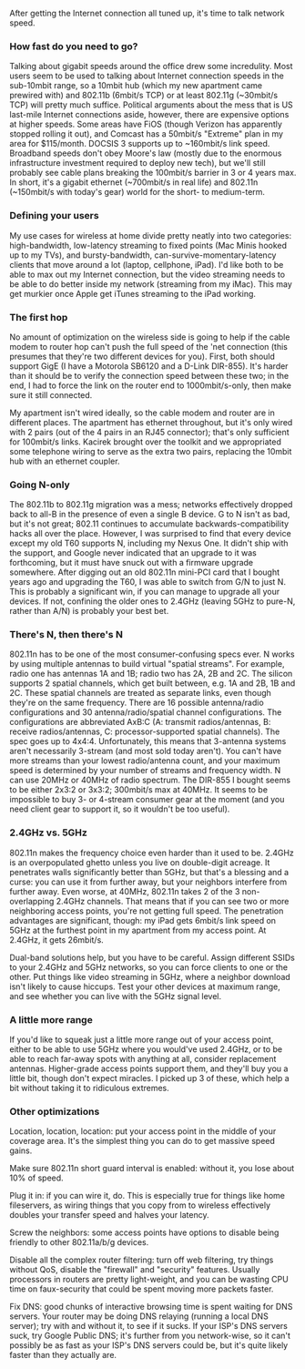 <!--# set var="title" value="(Wireless) network optimization, 2010 edition" -->
<!--# set var="date" value="April 7, 2010" -->

<!--# include file="include/top.html" -->

After getting the Internet connection all tuned up, it's time to talk network speed.

### How fast do you need to go?

Talking about gigabit speeds around the office drew some incredulity. Most users seem to be used to talking about Internet connection speeds in the sub-10mbit range, so a 10mbit hub (which my new apartment came prewired with) and 802.11b (6mbit/s TCP) or at least 802.11g (~30mbit/s TCP) will pretty much suffice. Political arguments about the mess that is US last-mile Internet connections aside, however, there are expensive options at higher speeds. Some areas have FiOS (though Verizon has apparently stopped rolling it out), and Comcast has a 50mbit/s "Extreme" plan in my area for $115/month. DOCSIS 3 supports up to ~160mbit/s link speed. Broadband speeds don't obey Moore's law (mostly due to the enormous infrastructure investment required to deploy new tech), but we'll still probably see cable plans breaking the 100mbit/s barrier in 3 or 4 years max. In short, it's a gigabit ethernet (~700mbit/s in real life) and 802.11n (~150mbit/s with today's gear) world for the short- to medium-term.

### Defining your users

My use cases for wireless at home divide pretty neatly into two categories: high-bandwidth, low-latency streaming to fixed points (Mac Minis hooked up to my TVs), and bursty-bandwidth, can-survive-momentary-latency clients that move around a lot (laptop, cellphone, iPad). I'd like both to be able to max out my Internet connection, but the video streaming needs to be able to do better inside my network (streaming from my iMac). This may get murkier once Apple get iTunes streaming to the iPad working.

### The first hop

No amount of optimization on the wireless side is going to help if the cable modem to router hop can't push the full speed of the 'net connection (this presumes that they're two different devices for you). First, both should support GigE (I have a Motorola SB6120 and a D-Link DIR-855). It's harder than it should be to verify the connection speed between these two; in the end, I had to force the link on the router end to 1000mbit/s-only, then make sure it still connected.

My apartment isn't wired ideally, so the cable modem and router are in different places. The apartment has ethernet throughout, but it's only wired with 2 pairs (out of the 4 pairs in an RJ45 connector); that's only sufficient for 100mbit/s links. Kacirek brought over the toolkit and we appropriated some telephone wiring to serve as the extra two pairs, replacing the 10mbit hub with an ethernet coupler.

### Going N-only

The 802.11b to 802.11g migration was a mess; networks effectively dropped back to all-B in the presence of even a single B device. G to N isn't as bad, but it's not great; 802.11 continues to accumulate backwards-compatibility hacks all over the place. However, I was surprised to find that every device except my old T60 supports N, including my Nexus One. It didn't ship with the support, and Google never indicated that an upgrade to it was forthcoming, but it must have snuck out with a firmware upgrade somewhere. After digging out an old 802.11n mini-PCI card that I bought years ago and upgrading the T60, I was able to switch from G/N to just N. This is probably a significant win, if you can manage to upgrade all your devices. If not, confining the older ones to 2.4GHz (leaving 5GHz to pure-N, rather than A/N) is probably your best bet.

### There's N, then there's N

802.11n has to be one of the most consumer-confusing specs ever. N works by using multiple antennas to build virtual "spatial streams". For example, radio one has antennas 1A and 1B; radio two has 2A, 2B and 2C. The silicon supports 2 spatial channels, which get built between, e.g. 1A and 2B, 1B and 2C. These spatial channels are treated as separate links, even though they're on the same frequency. There are 16 possible antenna/radio configurations and 30 antenna/radio/spatial channel configurations. The configurations are abbreviated AxB:C (A: transmit radios/antennas, B: receive radios/antennas, C: processor-supported spatial channels). The spec goes up to 4x4:4. Unfortunately, this means that 3-antenna systems aren't necessarily 3-stream (and most sold today aren't). You can't have more streams than your lowest radio/antenna count, and your maximum speed is determined by your number of streams and frequency width. N can use 20MHz or 40MHz of radio spectrum. The DIR-855 I bought seems to be either 2x3:2 or 3x3:2; 300mbit/s max at 40MHz. It seems to be impossible to buy 3- or 4-stream consumer gear at the moment (and you need client gear to support it, so it wouldn't be too useful).

### 2.4GHz vs. 5GHz

802.11n makes the frequency choice even harder than it used to be. 2.4GHz is an overpopulated ghetto unless you live on double-digit acreage. It penetrates walls significantly better than 5GHz, but that's a blessing and a curse: you can use it from further away, but your neighbors interfere from further away. Even worse, at 40MHz, 802.11n takes 2 of the 3 non-overlapping 2.4GHz channels. That means that if you can see two or more neighboring access points, you're not getting full speed. The penetration advantages are significant, though: my iPad gets 6mbit/s link speed on 5GHz at the furthest point in my apartment from my access point. At 2.4GHz, it gets 26mbit/s.

Dual-band solutions help, but you have to be careful. Assign different SSIDs to your 2.4GHz and 5GHz networks, so you can force clients to one or the other. Put things like video streaming in 5GHz, where a neighbor download isn't likely to cause hiccups. Test your other devices at maximum range, and see whether you can live with the 5GHz signal level.

### A little more range

If you'd like to squeak just a little more range out of your access point, either to be able to use 5GHz where you would've used 2.4GHz, or to be able to reach far-away spots with anything at all, consider replacement antennas. Higher-grade access points support them, and they'll buy you a little bit, though don't expect miracles. I picked up 3 of these, which help a bit without taking it to ridiculous extremes.

### Other optimizations

Location, location, location: put your access point in the middle of your coverage area. It's the simplest thing you can do to get massive speed gains.

Make sure 802.11n short guard interval is enabled: without it, you lose about 10% of speed.

Plug it in: if you can wire it, do. This is especially true for things like home fileservers, as wiring things that you copy from to wireless effectively doubles your transfer speed and halves your latency.

Screw the neighbors: some access points have options to disable being friendly to other 802.11a/b/g devices.

Disable all the complex router filtering: turn off web filtering, try things without QoS, disable the "firewall" and "security" features. Usually processors in routers are pretty light-weight, and you can be wasting CPU time on faux-security that could be spent moving more packets faster.

Fix DNS: good chunks of interactive browsing time is spent waiting for DNS servers. Your router may be doing DNS relaying (running a local DNS server); try with and without it, to see if it sucks. If your ISP's DNS servers suck, try Google Public DNS; it's further from you network-wise, so it can't possibly be as fast as your ISP's DNS servers could be, but it's quite likely faster than they actually are.

<!--# include file="include/bottom.html" -->
